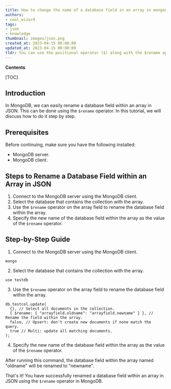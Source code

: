 ```yaml
---
title: How to change the name of a database field in an array in mongodb?
authors:
- cool_wizard
tags:
- json
- knowledge
thumbnail: images/json.png
created_at: 2023-04-15 00:00:00
updated_at: 2023-04-15 00:00:00
tldr: You can use the positional operator ($) along with the $rename operator to rename fields within an array in MongoDB.
---
```


**Contents**

[TOC]

## Introduction

In MongoDB, we can easily rename a database field within an array in JSON. This can be done using the `$rename` operator. In this tutorial, we will discuss how to do it step by step.


## Prerequisites

Before continuing, make sure you have the following installed:

- MongoDB server.
- MongoDB client.


## Steps to Rename a Database Field within an Array in JSON

1. Connect to the MongoDB server using the MongoDB client.
2. Select the database that contains the collection with the array.
3. Use the `$rename` operator on the array field to rename the database field within the array.
4. Specify the new name of the database field within the array as the value of the `$rename` operator.


## Step-by-Step Guide

1. Connect to the MongoDB server using the MongoDB client.

```
mongo
```

2. Select the database that contains the collection with the array.

```
use testdb
```

3. Use the `$rename` operator on the array field to rename the database field within the array.

```
db.testcol.update(
  {}, // Select all documents in the collection.
  { $rename: { "arrayfield.oldname": "arrayfield.newname" } }, // Rename the field within the array.
  false, // Upsert: don't create new documents if none match the query.
  true // Multi: update all matching documents.
);
```

4. Specify the new name of the database field within the array as the value of the `$rename` operator.

After running this command, the database field within the array named "oldname" will be renamed to "newname".

That's it! You have successfully renamed a database field within an array in JSON using the `$rename` operator in MongoDB.
